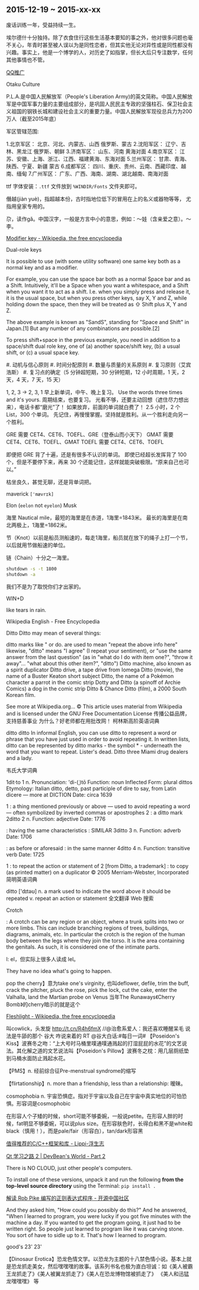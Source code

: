 2015-12-19 ~ 2015-xx-xx
-----------------------

废话训练一年，受益持续一生。

埃尔德什十分独持。除了衣食住行这些生活基本要知的事之外，他对很多问题也毫不关心，年青时甚至被人误以为是同性恋者，但其实他无论对异性或是同性都没有兴趣。事实上，他是一个博学的人，对历史了如指掌，但长大后只专注数学，任何其他事情也不管。

[QQ推广](http://shang.qq.com/v3/index.html)

Otaku Culture

P.L.A.是中国人民解放军（People's Liberation Army)的英文简称。中国人民解放军是中国军事力量的主要组成部分，是巩固人民民主专政的坚强柱石、保卫社会主义祖国的钢铁长城和建设社会主义的重要力量。中国人民解放军现役总兵力为200万人（截至2015年底）

军区管辖范围:

1.北京军区： 北京、河北、内蒙古、山西 俄罗斯、蒙古
2.沈阳军区： 辽宁、吉林、黑龙江 俄罗斯、朝鲜
3.济南军区： 山东、河南 黄海对面
4.南京军区： 江苏、安徽、上海、浙江、江西、福建黄海、东海对面
5.兰州军区： 甘肃、青海、陕西、宁夏、新疆 蒙古
6.成都军区： 四川、重庆、贵州、云南、西藏印度、越南、缅甸
7.广州军区： 广东、广西、海南、湖南、湖北越南、南海对面

ttf 字体安装：`.ttf` 文件放到 `%WINDIR/Fonts` 文件夹即可。

僭越(jiàn yuè)，指超越本份，古时指地位低下的冒用在上的名义或器物等等， 尤指用皇家专用的。

尕，读作gǎ。中国汉字，一般是方言中小的意思，例如：～娃（含亲爱之意）。～李。

[Modifier key - Wikipedia, the free encyclopedia](https://en.wikipedia.org/wiki/Modifier_key#Dual-role_keys)

Dual-role keys

It is possible to use (with some utility software) one same key both as a normal key and as a modifier.

For example, you can use the space bar both as a normal Space bar and as a Shift. Intuitively, it'll be a Space when you want a whitespace, and a Shift when you want it to act as a shift. I.e. when you simply press and release it, it is the usual space, but when you press other keys, say X, Y and Z, while holding down the space, then they will be treated as ⇧ Shift plus X, Y and Z.

The above example is known as "SandS", standing for "Space and Shift" in Japan.[1] But any number of any combinations are possible.[2]

To press shift+space in the previous example, you need in addition to a space/shift dual role key, one of (a) another space/shift key, (b) a usual shift, or (c) a usual space key.

#. 动机与信心原则
#. 时间分配原则
#. 数量与质量的关系原则
#. 复习原则（艾宾浩斯）
#. 复习点的确定（5 分钟超短期，30 分钟短期，12 小时周期，1 天，2 天，4 天，7 天，15 天）

1, 2, 3 &rarr; 2, 3, 1
早上新单词，中午、晚上复习。
Use the words three times and it's yours.
周期结束，也要复习。
光看不够，还要主动回想（遮住尽力想出来），电话卡都“磨光”了！
如果放弃，前面的单词就白费了！
2.5 小时，2 个 List，300 个单词。
先记住，再慢慢掌握。坚持就是胜利。从一个胜利走向另一个胜利。

GRE 需要 CET4、CET6、TOEFL、GRE（登泰山而小天下）
GMAT 需要 CET4、CET6、TOEFL、GMAT
TOEFL 需要 CET4、CET6、TOEFL

即便把 GRE 背了十遍，还是有很多不认识的单词。
即使已经超长发挥背了 100 个，但是不要停下来，再来 30 个还能记住，这样就能突破极限。“原来自己也可以。”

枯坐良久，甚觉无聊，还是背单词把。


maverick `['mævrɪk]`




Elon (`eelon` not `eyelon`) Musk

海里
    Nautical mile，最短的海里是在赤道，1海里=1843米。
最长的海里是在南北两极上，1海里=1862米。

节（Knot）以前是船员测船速的，每走1海里，船员就在放下的绳子上打一个节，以后就用节做船速的单位。

链（Chain）十分之一海里。

```cmd
shutdown -s -t 1800
shutdown -a
```

我们不是为了取悦你们才出家的。

WIN+D

like tears in rain.

Wikipedia English - Free Encyclopedia

 Ditto
Ditto may mean of several things:

ditto marks like " or do. are used to mean "repeat the above info here"
likewise, "ditto" means "I agree" (I repeat your sentiment), or "use the same answer from the last question" (as in "what do I do with item one?", "throw it away"... "what about this other item?", "ditto")
Ditto machine, also known as a spirit duplicator
Ditto drive, a tape drive from Iomega
Ditto (movie), the name of a Buster Keaton short subject
Ditto, the name of a Pokémon character
a parrot in the comic strip Dotty and Ditto (a spinoff of Archie Comics)
a dog in the comic strip Ditto & Chance
Ditto (film), a 2000 South Korean film.

 See more at Wikipedia.org...
© This article uses material from Wikipedia and is licensed under the GNU Free Documentation License
  传播公益品牌，支持慈善事业   为什么？好老师都在用批改网！
柯林斯高阶英语词典

 ditto
ditto
In informal English, you can use ditto to represent a word or phrase that you have just used in order to avoid repeating it. In written lists, ditto can be represented by ditto marks - the symbol * - underneath the word that you want to repeat.
Lister's dead. Ditto three Miami drug dealers and a lady.


韦氏大学词典

 1dit·to 1    n.
Pronunciation:     'di-(ˌ)tō
Function:           noun
Inflected Form:    plural dittos
Etymology:          Italian ditto, detto, past participle of dire to say, from Latin dicere ― more at DICTION
Date:               circa 1639

1 : a thing mentioned previously or above ― used to avoid repeating a word ― often symbolized by inverted commas or apostrophes
2 : a ditto mark 2ditto 2    n.
Function:           adjective
Date:               1776

: having the same characteristics : SIMILAR 3ditto 3    n.
Function:           adverb
Date:               1706

: as before or aforesaid : in the same manner 4ditto 4    n.
Function:           transitive verb
Date:               1725

1 : to repeat the action or statement of
2 [from Ditto, a trademark] : to copy (as printed matter) on a duplicator
© 2005 Merriam-Webster, Incorporated
简明英语词典

 ditto  ['dɪtəʊ]
n.  a mark used to indicate the word above it should be repeated
v.  repeat an action or statement
 全文翻译     Web 搜索

Crotch

:   A crotch can be any region or an object, where a trunk splits into two or
    more limbs. This can include branching regions of trees, buildings,
    diagrams, animals, etc. In particular the crotch is the region of the human
    body between the legs where they join the torso. It is the area containing
    the genitals. As such, it is considered one of the intimate parts.


l: el，但实际上很多人读成 lel。


They have no idea what's going to happen.

pop the cherry】意为take one's virginity, 也叫deflower, defile, trim the buff, crack the pitcher, pluck the rose, pick the lock, cut the cake, enter the Valhalla, land the Martian probe on Venus 当年The Runaways《Cherry Bomb》的cherry暗示的就是这个

[Fleshlight - Wikipedia, the free encyclopedia](https://en.wikipedia.org/wiki/Fleshlight)


叫cowlick，头发旋 http://t.cn/R4h6fmX //@治愈系爱人：我还喜欢睡醒呆毛 说法是牛舔的那个 谷大 咋说来着的 RT @谷大白话:#每日一词# 【Poseidon's Kiss】波赛冬之吻：“上大号时马桶里噗通噗通溅起的打湿屁屁的水花”的文艺说法。其化解之道的文艺说法叫【Poseidon's Pillow】波赛冬之枕：用几层厕纸垫到马桶水面防止溅起水花。

【PMS】n. 经前综合征Pre-menstrual syndrome的缩写

【flirtationship】n. more than a friendship, less than a relationship: 暧昧。

cosmophobia n. 宇宙恐惧症。指对于宇宙以及自己在宇宙中真实地位的可怕恐惧。形容词是cosmophobic

在形容人个子矮的时候，short可能不够委婉，一般说petite。在形容人胖的时候，fat明显不够委婉，可以说plus size。在形容肤色时，长得白和黑不是white和black（慎用！），而是pale/fair（形容白），tan/dark形容黑

[值得推荐的C/C++框架和库 - Lippi-浮生志](http://coolshell.info/blog/2014/12/c-open-project.html)

[Qt 学习之路 2 | DevBean's World - Part 2](http://www.devbean.net/category/qt-study-road-2/page/2/)


There is NO CLOUD, just other people's computers.

To install one of these versions, unpack it and run the following **from the top-level source directory** using the Terminal: `pip install .`

[解读 Rob Pike 编写的正则表达式程序 - 开源中国社区](http://www.oschina.net/translate/regular-expression-matcher-code-by-rob-pike?cmp)

And they asked him, "How could you possibly do this?" And he answered, "When I learned to program, you were lucky if you got five minutes with the machine a day. If you wanted to get the program going, it just had to be written right. So people just learned to program like it was carving stone. You sort of have to sidle up to it. That's how I learned to program.

good's 23' 23\'

【Dinosaur Erotica】恐龙色情文学。以恐龙为主题的十八禁色情小说。基本上就是恐龙抓走美女，然后嘿嘿嘿的故事。该系列书名也极为直白坦诚：如《美人被霸王龙抓走了》《美人被翼龙抓走了》《美人在恐龙博物馆被抓走了》 《美人和迅猛龙嘿嘿嘿》 等
